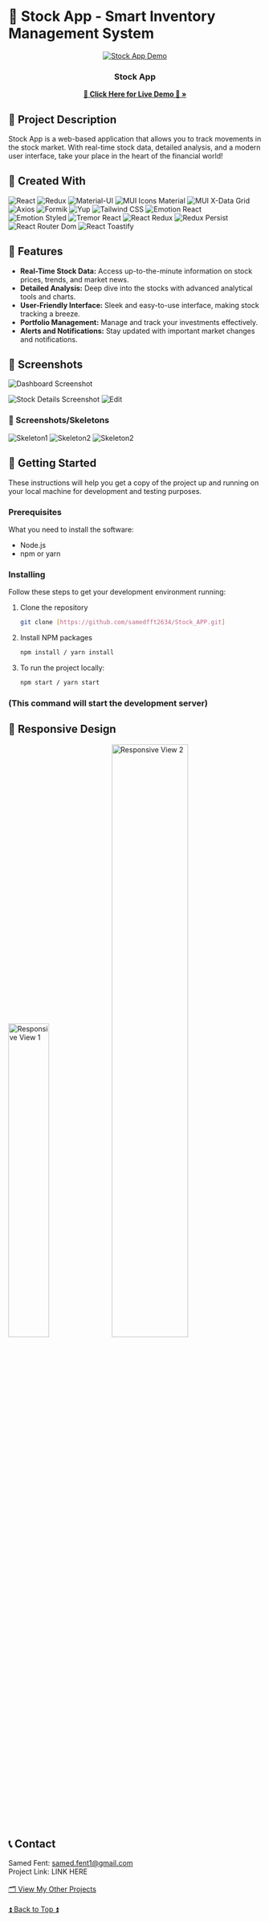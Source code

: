 

# 🌟 Stock App - Smart Inventory Management System


<div align="center" id="readme-top">
  <a href="#">
    <img src="https://github.com/samedfft2634/Stock_APP/assets/100915606/5b5ff277-a499-4a0a-8bc9-4c31e213ab6a" alt="Stock App Demo" >
  </a>
    
  <h3 align="center">Stock App</h3>
  <p align="center">
    <a href="your-live-project-link"><strong>🚀 Click Here for Live Demo 🚀 »</strong></a>
    <br />
  </p>
</div>


## 📜 Project Description

Stock App is a web-based application that allows you to track movements in the stock market. With real-time stock data, detailed analysis, and a modern user interface, take your place in the heart of the financial world! 

## 📜 Created With
![React](https://img.shields.io/badge/React-20232A?style=for-the-badge&logo=react&logoColor=61DAFB)
![Redux](https://img.shields.io/badge/Redux-764ABC?style=for-the-badge&logo=redux&logoColor=white)
![Material-UI](https://img.shields.io/badge/Material--UI-007FFF?style=for-the-badge&logo=mui&logoColor=white)
![MUI Icons Material](https://img.shields.io/badge/MUI%20Icons%20Material-007FFF?style=for-the-badge&logo=mui&logoColor=white)
![MUI X-Data Grid](https://img.shields.io/badge/MUI%20X--Data%20Grid-007FFF?style=for-the-badge&logo=mui&logoColor=white)
![Axios](https://img.shields.io/badge/Axios-5A29E4?style=for-the-badge&logo=axios&logoColor=white)
![Formik](https://img.shields.io/badge/Formik-0CADC7?style=for-the-badge&logo=formik&logoColor=white)
![Yup](https://img.shields.io/badge/Yup-4A4A55?style=for-the-badge)
![Tailwind CSS](https://img.shields.io/badge/Tailwind_CSS-06B6D4?style=for-the-badge&logo=tailwind-css&logoColor=white)
![Emotion React](https://img.shields.io/badge/Emotion%20React-DB7093?style=for-the-badge&logo=emotion&logoColor=white)
![Emotion Styled](https://img.shields.io/badge/Emotion%20Styled-DB7093?style=for-the-badge&logo=emotion&logoColor=white)
![Tremor React](https://img.shields.io/badge/Tremor%20React-3C4A99?style=for-the-badge&logo=react&logoColor=61DAFB)
![React Redux](https://img.shields.io/badge/React%20Redux-764ABC?style=for-the-badge&logo=redux&logoColor=white)
![Redux Persist](https://img.shields.io/badge/Redux%20Persist-764ABC?style=for-the-badge&logo=redux&logoColor=white)
![React Router Dom](https://img.shields.io/badge/React%20Router%20Dom-CA4245?style=for-the-badge&logo=react-router&logoColor=white)
![React Toastify](https://img.shields.io/badge/React%20Toastify-FFC107?style=for-the-badge&logo=react-toastify&logoColor=white)

## 🚀 Features

- **Real-Time Stock Data:** Access up-to-the-minute information on stock prices, trends, and market news.
- **Detailed Analysis:** Deep dive into the stocks with advanced analytical tools and charts.
- **User-Friendly Interface:** Sleek and easy-to-use interface, making stock tracking a breeze.
- **Portfolio Management:** Manage and track your investments effectively.
- **Alerts and Notifications:** Stay updated with important market changes and notifications.
  


## 📸 Screenshots
<img src="https://github.com/samedfft2634/Stock_APP/assets/100915606/053ccae9-40e1-4b1d-9101-038b211e26d9" alt="Dashboard Screenshot" > <br>

<img src="https://github.com/samedfft2634/Stock_APP/assets/100915606/3fa50ab3-0af0-432f-ad84-7470e312ef51" alt="Stock Details Screenshot" >
<img src="https://github.com/samedfft2634/Stock_APP/assets/100915606/dd25c03f-8c24-46c2-a65f-d2cdbab0c4b2" alt="Edit" >

### 📸 Screenshots/Skeletons

<img src="https://github.com/samedfft2634/Stock_APP/assets/100915606/a195c037-1566-446a-bc68-097851f0d767" alt="Skeleton1" >

<img src="https://github.com/samedfft2634/Stock_APP/assets/100915606/31a69548-1161-4e13-b1dc-01653754abc6" alt="Skeleton2" >

<img src="https://github.com/samedfft2634/Stock_APP/assets/100915606/c40541c6-3092-44db-a910-f36c8c91d502" alt="Skeleton2" >

## 🚀 Getting Started

These instructions will help you get a copy of the project up and running on your local machine for development and testing purposes.

### Prerequisites

What you need to install the software:

- Node.js
- npm or yarn

### Installing

Follow these steps to get your development environment running:

1. Clone the repository
    ```sh
    git clone [https://github.com/samedfft2634/Stock_APP.git]
    ```
2. Install NPM packages
    ```sh
    npm install / yarn install
    ```
3. To run the project locally:
    ```sh
    npm start / yarn start
    ```

### (This command will start the development server)

## 📱 Responsive Design

<img src="https://github.com/samedfft2634/Stock_APP/assets/100915606/bc993019-0089-488e-936c-121672780630" alt="Responsive View 1" width="40%">
<img src="https://github.com/samedfft2634/Stock_APP/assets/100915606/891db565-0975-40f7-9307-eef5415c98f2" alt="Responsive View 2" width="55%">

## 📞 Contact

Samed Fent: samed.fent1@gmail.com <br>
Project Link: LINK HERE<br><br>
 [🗂 View My Other Projects](https://github.com/samedfft2634?tab=repositories) <br><br>
 <a href="#readme-top">⏫ Back to Top ⏫</a>




